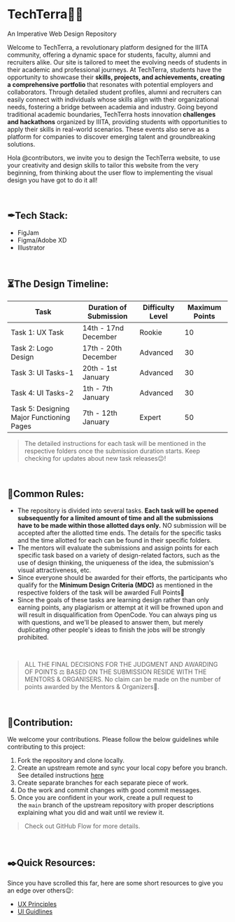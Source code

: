 # TechTerra🧑‍💻
An Imperative Web Design Repository

Welcome to TechTerra, a revolutionary platform designed for the IIITA community, offering a dynamic space for students, faculty, alumni and recruiters alike. Our site is tailored to meet the evolving needs of students in their academic and professional journeys. At TechTerra, students have the opportunity to showcase their <b>skills, projects, and achievements, creating a comprehensive portfolio </b>that resonates with potential employers and collaborators. Through detailed student profiles, alumni and recruiters can easily connect with individuals whose skills align with their organizational needs, fostering a bridge between academia and industry. Going beyond traditional academic boundaries, TechTerra hosts innovation<b> challenges and hackathons</b> organized by IIITA, providing students with opportunities to apply their skills in real-world scenarios. These events also serve as a platform for companies to discover emerging talent and groundbreaking solutions.

Hola @contributors, we invite you to design the TechTerra website, to use your creativity and design skills to tailor this website from the very beginning, from thinking about the user flow to implementing the visual design you have got to do it all!

</br>

## ✒Tech Stack:

- FigJam
- Figma/Adobe XD
- Illustrator

</br>

## ⏳The Design Timeline:

| Task | Duration of Submission | Difficulty Level | Maximum Points |
| --- | --- | --- | --- |
| Task 1: UX Task | 14th - 17nd December | Rookie | 10 |
| Task 2: Logo Design | 17th - 20th December | Advanced | 30 |
| Task 3: UI Tasks-1 | 20th - 1st January | Advanced | 30 |
| Task 4: UI Tasks-2 | 1th - 7th January | Advanced | 30 |
| Task 5: Designing Major Functioning Pages | 7th - 12th January | Expert | 50 |

> The detailed instructions for each task will be mentioned in the respective folders once the submission duration starts. Keep checking for updates about new task releases😉!
>
</br>

## 🧾Common Rules:

- The repository is divided into several tasks. **Each task will be opened subsequently for a limited amount of time and all the submissions have to be made within those allotted days only.** NO submission will be accepted after the allotted time ends. The details for the specific tasks and the time allotted for each can be found in their specific folders.
- The mentors will evaluate the submissions and assign points for each specific task based on a variety of design-related factors, such as the use of design thinking, the uniqueness of the idea, the submission's visual attractiveness, etc.
- Since everyone should be awarded for their efforts, the participants who qualify for the **Minimum Design Criteria (MDC)** as mentioned in the respective folders of the task will be awarded Full Points🎉
- Since the goals of these tasks are learning design rather than only earning points, any plagiarism or attempt at it will be frowned upon and will result in disqualification from OpenCode. You can always ping us with questions, and we'll be pleased to answer them, but merely duplicating other people's ideas to finish the jobs will be strongly prohibited.

</br>

> ALL THE FINAL DECISIONS FOR THE JUDGMENT AND AWARDING OF POINTS ⚖️ BASED ON THE SUBMISSION RESIDE WITH THE MENTORS & ORGANISERS. No claim can be made on the number of points awarded by the Mentors & Organizers🙂.
> 

</br>

## 📩**Contribution:**

We welcome your contributions. Please follow the below guidelines while contributing to this project:

1. Fork the repository and clone locally.
2. Create an upstream remote and sync your local copy before you branch. See detailed instructions [here](https://help.github.com/articles/syncing-a-fork)
3. Create separate branches for each separate piece of work.
4. Do the work and commit changes with good commit messages.
5. Once you are confident in your work, create a pull request to the `main` branch of the upstream repository with proper descriptions explaining what you did and wait until we review it.

> Check out GitHub Flow for more details.
</br>

## ✒️**Quick Resources:**

Since you have scrolled this far, here are some short resources to give you an edge over others😉:

- [UX Principles](https://lawsofux.com/)
- [UI Guidlines](https://www.youtube.com/playlist?list=PLDtHAiqIa4wa5MBbE_XDoqY51sAkQnkjt)

</br> 

